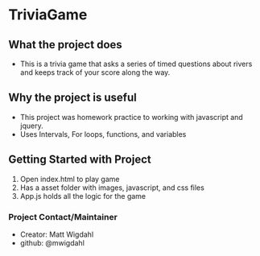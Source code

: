 # TriviaGame

## What the project does

* This is a trivia game that asks a series of timed questions about rivers and keeps track of your score along the way.  

## Why the project is useful

* This project was homework practice to working with javascript and jquery.
* Uses Intervals, For loops, functions, and variables

## Getting Started with Project

1. Open index.html to play game
1. Has a asset folder with images, javascript, and css files
1. App.js holds all the logic for the game

### Project Contact/Maintainer

* Creator: Matt Wigdahl 
* github: @mwigdahl
